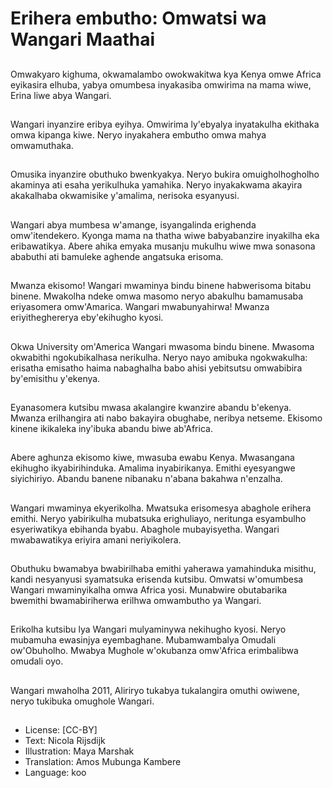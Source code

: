 # Erihera embutho: Omwatsi wa Wangari Maathai

##
Omwakyaro kighuma, okwamalambo owokwakitwa kya Kenya omwe Africa eyikasira elhuba, yabya omumbesa inyakasiba omwirima na mama wiwe, Erina liwe abya Wangari.

##
Wangari inyanzire eribya eyihya. Omwirima ly'ebyalya inyatakulha ekithaka omwa kipanga kiwe. Neryo inyakahera embutho omwa mahya omwamuthaka.

##
Omusika inyanzire obuthuko bwenkyakya. Neryo bukira omuigholhogholho akaminya ati esaha yerikulhuka yamahika. Neryo inyakakwama akayira akakalhaba okwamisike y'amalima, nerisoka esyanyusi.

##
Wangari abya mumbesa w'amange, isyangalinda erighenda omw'itendekero. Kyonga mama na thatha wiwe babyabanzire inyakilha eka eribawatikya. Abere ahika emyaka musanju mukulhu wiwe mwa sonasona ababuthi ati bamuleke aghende angatsuka erisoma.

##
Mwanza ekisomo! Wangari mwaminya bindu binene habwerisoma bitabu binene. Mwakolha ndeke omwa masomo neryo abakulhu bamamusaba eriyasomera omw'Amarica. Wangari mwabunyahirwa! Mwanza eriyitheghererya eby'ekihugho kyosi.

##
Okwa University om'America Wangari mwasoma bindu binene. Mwasoma okwabithi ngokubikalhasa nerikulha. Neryo nayo amibuka ngokwakulha: erisatha emisatho haima nabaghalha babo ahisi yebitsutsu omwabibira by'emisithu y'ekenya.

##
Eyanasomera kutsibu mwasa akalangire kwanzire abandu b'ekenya. Mwanza erilhangira ati nabo bakayira obughabe, neribya netseme. Ekisomo kinene ikikaleka iny'ibuka abandu biwe ab'Africa.

##
Abere aghunza ekisomo kiwe, mwasuba ewabu Kenya. Mwasangana ekihugho ikyabirihinduka. Amalima inyabirikanya. Emithi eyesyangwe siyichiriyo. Abandu banene nibanaku n'abana bakahwa n'enzalha.

##
Wangari mwaminya ekyerikolha. Mwatsuka erisomesya abaghole erihera emithi. Neryo yabirikulha mubatsuka erighuliayo, neritunga esyambulho esyeriwatikya ebihanda byabu. Abaghole mubayisyetha. Wangari mwabawatikya eriyira amani neriyikolera.

##
Obuthuku bwamabya bwabirilhaba emithi yaherawa yamahinduka misithu, kandi nesyanyusi syamatsuka erisenda kutsibu. Omwatsi w'omumbesa Wangari mwaminyikalha omwa Africa yosi. Munabwire obutabarika bwemithi bwamabiriherwa erilhwa omwambutho ya Wangari.

##
Erikolha kutsibu lya Wangari mulyaminywa nekihugho kyosi. Neryo mubamuha ewasinjya eyembaghane. Mubamwambalya Omudali ow'Obuholho. Mwabya Mughole w'okubanza omw'Africa erimbalibwa omudali oyo.

##
Wangari mwaholha 2011, Aliriryo tukabya tukalangira omuthi owiwene, neryo tukibuka omughole Wangari.

##
* License: [CC-BY]
* Text: Nicola Rijsdijk
* Illustration: Maya Marshak
* Translation: Amos Mubunga Kambere
* Language: koo
